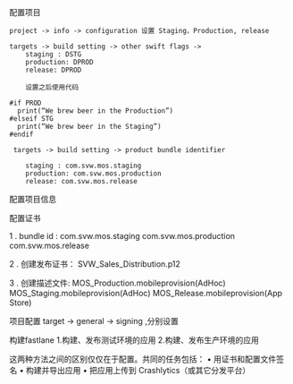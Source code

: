 配置项目

	project -> info -> configuration 设置 Staging，Production, release

	targets -> build setting -> other swift flags -> 
	 	staging : DSTG
	 	production: DPROD
	 	release: DPROD
	 	
	 	设置之后使用代码

```	 	
#if PROD
  print(“We brew beer in the Production”)
#elseif STG
  print(“We brew beer in the Staging”)
#endif
```
	 	
	 targets -> build setting -> product bundle identifier 
	 
	 	staging : com.svw.mos.staging
	 	production: com.svw.mos.production
	 	release: com.svw.mos.release

配置项目信息


配置证书

1 . bundle id :
com.svw.mos.staging
com.svw.mos.production
com.svw.mos.release

2 . 创建发布证书：
SVW_Sales_Distribution.p12

3 . 创建描述文件:
MOS_Production.mobileprovision(AdHoc)
MOS_Staging.mobileprovision(AdHoc)
MOS_Release.mobileprovision(App Store)

项目配置
	target -> general -> signing ,分别设置

构建fastlane
1.构建、发布测试环境的应用
2.构建、发布生产环境的应用

这两种方法之间的区别仅仅在于配置。共同的任务包括：
	•	用证书和配置文件签名
	•	构建并导出应用
	•	把应用上传到 Crashlytics（或其它分发平台）


